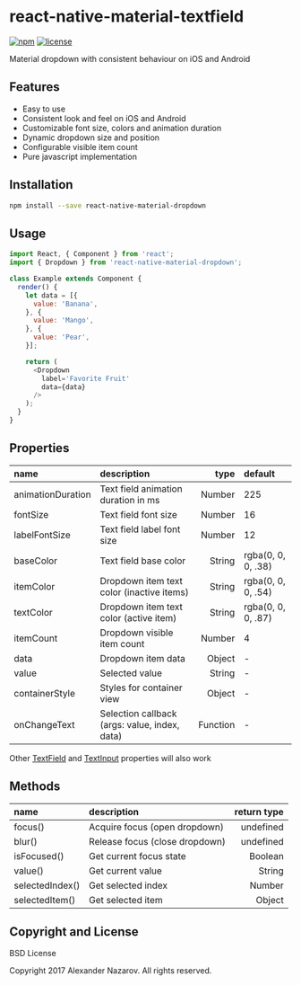 [npm-badge]: https://img.shields.io/npm/v/react-native-material-dropdown.svg?colorB=ff6d00
[npm-url]: https://npmjs.com/package/react-native-material-dropdown
[license-badge]: https://img.shields.io/npm/l/react-native-material-dropdown.svg?colorB=448aff
[license-url]: https://raw.githubusercontent.com/n4kz/react-native-material-dropdown/master/license.txt
[textinput]: https://facebook.github.io/react-native/docs/textinput.html#props
[textfield]: https://github.com/n4kz/react-native-material-textfield#properties

# react-native-material-textfield

[![npm][npm-badge]][npm-url]
[![license][license-badge]][license-url]

Material dropdown with consistent behaviour on iOS and Android

## Features

* Easy to use
* Consistent look and feel on iOS and Android
* Customizable font size, colors and animation duration
* Dynamic dropdown size and position
* Configurable visible item count
* Pure javascript implementation

## Installation

```bash
npm install --save react-native-material-dropdown
```

## Usage

```javascript
import React, { Component } from 'react';
import { Dropdown } from 'react-native-material-dropdown';

class Example extends Component {
  render() {
    let data = [{
      value: 'Banana',
    }, {
      value: 'Mango',
    }, {
      value: 'Pear',
    }];

    return (
      <Dropdown
        label='Favorite Fruit'
        data={data}
      />
    );
  }
}
```

## Properties

 name              | description                                   | type     | default
:----------------- |:--------------------------------------------- | --------:|:------------------
 animationDuration | Text field animation duration in ms           |   Number | 225
 fontSize          | Text field font size                          |   Number | 16
 labelFontSize     | Text field label font size                    |   Number | 12
 baseColor         | Text field base color                         |   String | rgba(0, 0, 0, .38)
 itemColor         | Dropdown item text color (inactive items)     |   String | rgba(0, 0, 0, .54)
 textColor         | Dropdown item text color (active item)        |   String | rgba(0, 0, 0, .87)
 itemCount         | Dropdown visible item count                   |   Number | 4
 data              | Dropdown item data                            |   Object | -
 value             | Selected value                                |   String | -
 containerStyle    | Styles for container view                     |   Object | -
 onChangeText      | Selection callback (args: value, index, data) | Function | -

Other [TextField][textfield] and [TextInput][textinput] properties will also work

## Methods

 name            | description                    | return type
:--------------- |:------------------------------ | -----------:
 focus()         | Acquire focus (open dropdown)  |   undefined
 blur()          | Release focus (close dropdown) |   undefined
 isFocused()     | Get current focus state        |     Boolean
 value()         | Get current value              |      String
 selectedIndex() | Get selected index             |      Number
 selectedItem()  | Get selected item              |      Object

## Copyright and License

BSD License

Copyright 2017 Alexander Nazarov. All rights reserved.
